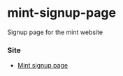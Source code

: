 # mint-signup-page
Signup page for the mint website

### Site
* [Mint signup page](https://dancarl857.github.io/mint-signup-page/)